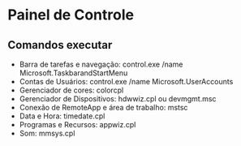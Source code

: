 # Painel de Controle

## Comandos executar
* Barra de tarefas e navegação: control.exe /name Microsoft.TaskbarandStartMenu
* Contas de Usuários: control.exe /name Microsoft.UserAccounts
* Gerenciador de cores: colorcpl
* Gerenciador de Dispositivos: hdwwiz.cpl ou devmgmt.msc
* Conexão de RemoteApp e área de trabalho: mstsc
* Data e Hora: timedate.cpl
* Programas e Recursos: appwiz.cpl
* Som: mmsys.cpl